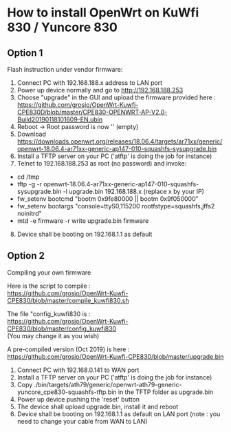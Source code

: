 # How to install OpenWrt on KuWfi 830 / Yuncore 830

## Option 1

Flash instruction under vendor firmware:

1. Connect PC with 192.168.188.x address to LAN port
2. Power up device normally and go to http://192.168.188.253
3. Choose "upgrade" in the GUI and upload the firmware provided here :<br />
https://github.com/grosjo/OpenWrt-Kuwfi-CPE830D/blob/master/CPE830-OPENWRT-AP-V2.0-Build20190118101609-EN.ubin
4. Reboot -> Root password is now '' (empty)
5. Download https://downloads.openwrt.org/releases/18.06.4/targets/ar71xx/generic/openwrt-18.06.4-ar71xx-generic-ap147-010-squashfs-sysupgrade.bin
6. Install a TFTP server on your PC ('atftp' is doing the job for instance)
7. Telnet to 192.168.188.253 as root (no password) and invoke:
- cd /tmp
- tftp -g -r openwrt-18.06.4-ar71xx-generic-ap147-010-squashfs-sysupgrade.bin -l upgrade.bin 192.168.188.x (replace x by your IP)
- fw_setenv bootcmd "bootm 0x9fe80000 || bootm 0x9f050000"
- fw_setenv bootargs "console=ttyS0,115200 rootfstype=squashfs,jffs2 noinitrd"
- mtd -e firmware -r write upgrade.bin firmware
8. Device shall be booting on 192.168.1.1 as default


## Option 2

Compiling your own firmware

Here is the script to compile :<br />
https://github.com/grosjo/OpenWrt-Kuwfi-CPE830/blob/master/compile_kuwfi830.sh

The file "config_kuwfi830 is :<br />
https://github.com/grosjo/OpenWrt-Kuwfi-CPE830/blob/master/config_kuwfi830<br />
(You may change it as you wish)

A pre-compiled version (Oct 2019) is here :<br />
https://github.com/grosjo/OpenWrt-Kuwfi-CPE830/blob/master/upgrade.bin

1. Connect PC with 192.168.0.141 to WAN port
2. Install a TFTP server on your PC ('atftp' is doing the job for instance)
3. Copy ./bin/targets/ath79/generic/openwrt-ath79-generic-yuncore_cpe830-squashfs-tftp.bin in the TFTP folder as upgrade.bin
4. Power up device pushing the 'reset' button
5. The device shall upload upgrade.bin, install it and reboot
6. Device shall be booting on 192.168.1.1 as default on LAN port (note : you need to change your cable from WAN to LAN)
